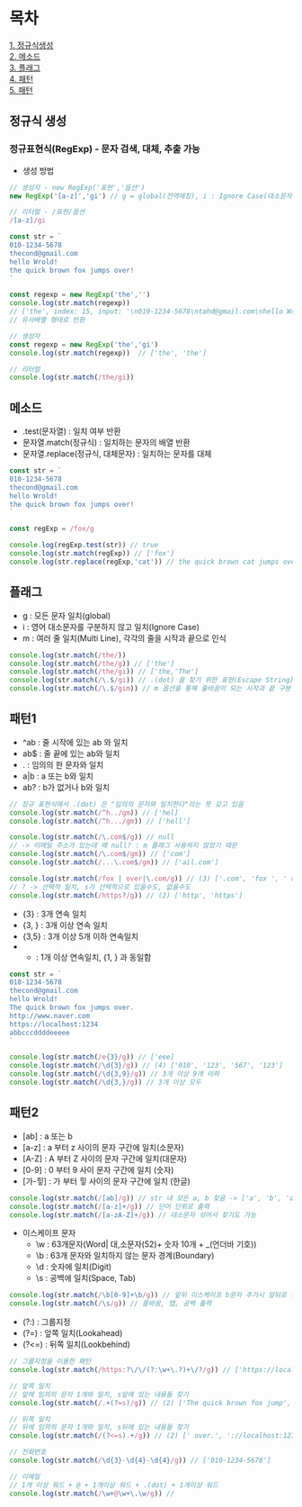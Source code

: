 # 목차
[1. 정규식생성](#정규식-생성)  
[2. 메소드](#메소드)  
[3. 플래그](#플래그)  
[4. 패턴](#패턴1)  
[5. 패턴](#패턴2)  


## 정규식 생성
### 정규표현식(RegExp) - 문자 검색, 대체, 추출 가능
- 생성 방법
```jsx
// 생성자 - new RegExp('표현','옵션')
new RegExp('[a-z]','gi') // g = global(전역매칭), i : Ignore Case(대소문자 구분안함)

// 리터럴 - /표현/옵션
/[a-z]/gi

const str = `
010-1234-5678
thecond@gmail.com
hello Wrold!
the quick brown fox jumps over!
`

const regexp = new RegExp('the','')
console.log(str.match(regexp)) 
// ['the', index: 15, input: '\n010-1234-5678\ntahd@gmail.com\nhello Wrold!\n', groups: undefined]
// 유사배열 형태로 반환

// 생성자
const regexp = new RegExp('the','gi')
console.log(str.match(regexp))  // ['the', 'the']

// 리터럴
console.log(str.match(/the/gi))
```

## 메소드
- .test(문자열) : 일치 여부 반환
- 문자열.match(정규식) : 일치하는 문자의 배열 반환
- 문자열.replace(정규식, 대체문자) : 일치하는 문자를 대체
```jsx
const str = `
010-1234-5678
thecond@gmail.com
hello Wrold!
the quick brown fox jumps over!
`

const regExp = /fox/g

console.log(regExp.test(str)) // true
console.log(str.match(regExp)) // ['fox']
console.log(str.replace(regExp,'cat')) // the quick brown cat jumps over!
```

## 플래그
- g : 모든 문자 일치(global)
- i : 영어 대소문자를 구분하지 않고 일치(Ignore Case)
- m : 여러 줄 일치(Multi Line), 각각의 줄을 시작과 끝으로 인식
```jsx
console.log(str.match(/the/)) 
console.log(str.match(/the/g)) // ['the']
console.log(str.match(/the/gi)) // ['the,'The']
console.log(str.match(/\.$/gi)) // .(dot) 을 찾기 위한 표현(Escape String) -> null
console.log(str.match(/\.$/gim)) // m 옵션을 통해 줄바꿈이 되는 시작과 끝 구분 가능 => ['.']
```

## 패턴1
- ^ab : 줄 시작에 있는 ab 와 일치
- ab$ : 줄 끝에 있는 ab와 일치
- . : 임의의 한 문자와 일치
- a|b : a 또는 b와 일치
- ab? : b가 없거나 b와 일치
```jsx
// 정규 표현식에서 .(dot) 은 "임의의 문자와 일치한다"라는 뜻 갖고 있음
console.log(str.match(/^h../gm)) // ['hel]
console.log(str.match(/^h.../gm)) // ['hell']

console.log(str.match(/\.com$/g)) // null 
// -> 이메일 주소가 있는데 왜 null? : m 플래그 사용하지 않았기 때문
console.log(str.match(/\.com$/gm)) // ['com']
console.log(str.match(/...\.com$/gm)) // ['ail.com']

console.log(str.match(/fox | over|\.com/g)) // (3) ['.com', 'fox ', ' over']
// ? -> 선택적 일치, s가 선택적으로 있을수도, 없을수도
console.log(str.match(/https?/g)) // (2) ['http', 'https']
```

- {3} : 3개 연속 일치
- {3, } : 3개 이상 연속 일치
- {3,5} : 3개 이상 5개 이하 연속일치
- + : 1개 이상 연속일치, {1, } 과 동일함
```jsx
const str = `
010-1234-5678
thecond@gmail.com
hello Wrold!
The quick brown fox jumps over.
http://www.naver.com
https://localhost:1234
abbcccddddeeeee
`

console.log(str.match(/e{3}/g)) // ['eee]
console.log(str.match(/\d{3}/g)) // (4) ['010', '123', '567', '123']
console.log(str.match(/\d{3,9}/g)) // 3개 이상 9개 이하
console.log(str.match(/\d{3,}/g)) // 3개 이상 모두
```

## 패턴2 

- [ab] : a 또는 b
- [a-z] : a 부터 z 사이의 문자 구간에 일치(소문자)
- [A-Z] : A 부터 Z 사이의 문자 구간에 일치(대문자)
- [0-9] : 0 부터 9 사이 문자 구간에 일치 (숫자)
- [가-힣] : 가 부터 힣 사이의 문자 구간에 일치 (한글)

```jsx
console.log(str.match(/[ab]/g)) // str 내 모든 a, b 찾음 -> ['a', 'b', 'a', 'a', 'a', 'b', 'b']
console.log(str.match(/[a-z]+/g)) // 단어 단위로 출력
console.log(str.match(/[a-zA-Z]+/g)) // 대소문자 섞어서 찾기도 가능

```
- 이스케이프 문자
  - \w : 63개문자(Word| 대,소문자(52)+ 숫자 10개 + _(언더바 기호))
  - \b : 63개 문자와 일치하지 않는 문자 경계(Boundary)
  - \d : 숫자에 일치(Digit)
  - \s : 공백에 일치(Space, Tab)


```jsx
console.log(str.match(/\b[0-9]+\b/g)) // 앞뒤 이스케이프 b문자 추가시 앞뒤로 경계가 있는 숫자들은 제외하고 출력
console.log(str.match(/\s/g)) // 줄바꿈, 탭, 공백 출력
```

- (?:) : 그룹지정
- (?=) : 앞쪽 일치(Lookahead)
- (?<=) : 뒤쪽 일치(Lookbehind)
```jsx
// 그룹지정을 이용한 패턴
console.log(str.match(/https:?\/\/(?:\w+\.?)+\/?/g)) // ['https://localhost']

// 앞쪽 일치
// 앞에 임의의 문자 1개와 일치, s앞에 있는 내용들 찾기
console.log(str.match(/.+(?=s)/g)) // (2) ['The quick brown fox jump', 'https://localho']

// 뒤쪽 일치
// 뒤에 임의의 문자 1개와 일치, s뒤에 있는 내용들 찾기
console.log(str.match(/(?<=s).+/g)) // (2) [' over.', '://localhost:1234']

// 전화번호
console.log(str.match(/\d{3}-\d{4}-\d{4}/g)) // ['010-1234-5678']

// 이메일
// 1개 이상 워드 + @ + 1개이상 워드 + .(dot) + 1개이상 워드 
console.log(str.match(/\w+@\w+\.\w/g)) //
```
